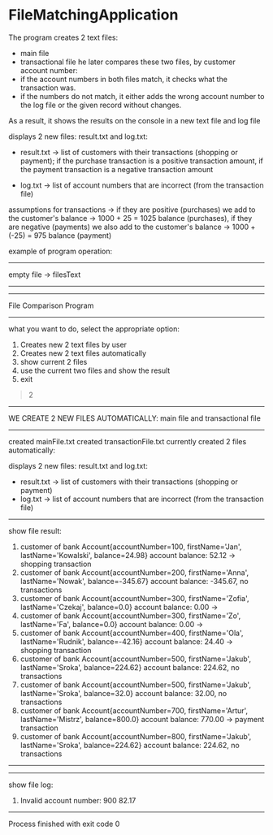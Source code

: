 # FileMatchingApplication


 The program creates 2 text files:
 - main file
 - transactional file
 he later compares these two files, by customer account number:
 - if the account numbers in both files match, it checks what the transaction was.
 - if the numbers do not match, it either adds the wrong account number to the log
 file or the given record without changes.

 As a result, it shows the results on the console in a new text file and log file

 displays 2 new files: result.txt and log.txt:
 - result.txt -> list of customers with their transactions (shopping or payment);
 if the purchase transaction is a positive transaction amount,
 if the payment transaction is a negative transaction amount

 - log.txt -> list of account numbers that are incorrect (from the transaction file)


 assumptions for transactions -> if they are positive (purchases) we add to the
 customer's balance -> 1000 + 25 = 1025 balance (purchases),
 if they are negative (payments) we also add to the customer's balance -> 1000 + (-25) = 975 balance (payment)
 
 
 
example of program operation:

******************

empty file -> filesText

******************

******************
File Comparison Program
******************
what you want to do, select the appropriate option:
1. Creates new 2 text files by user
2. Creates new 2 text files automatically
3. show current 2 files
4. use the current two files and show the result
5. exit 
> 2
*******************************
WE CREATE 2 NEW FILES AUTOMATICALLY: main file and transactional file
*******************************

created mainFile.txt
created transactionFile.txt
currently created 2 files automatically:

displays 2 new files: result.txt and log.txt:
- result.txt -> list of customers with their transactions (shopping or payment)
- log.txt -> list of account numbers that are incorrect (from the transaction file)

*********************************
show file result: 


1. customer of bank
Account{accountNumber=100, firstName='Jan', lastName='Kowalski', balance=24.98}
account balance: 52.12 -> shopping transaction
2. customer of bank
Account{accountNumber=200, firstName='Anna', lastName='Nowak', balance=-345.67}
account balance: -345.67, no transactions
3. customer of bank
Account{accountNumber=300, firstName='Zofia', lastName='Czekaj', balance=0.0}
account balance: 0.00 -> 
4. customer of bank
Account{accountNumber=300, firstName='Zo', lastName='Fa', balance=0.0}
account balance: 0.00 -> 
5. customer of bank
Account{accountNumber=400, firstName='Ola', lastName='Rudnik', balance=-42.16}
account balance: 24.40 -> shopping transaction
6. customer of bank
Account{accountNumber=500, firstName='Jakub', lastName='Sroka', balance=224.62}
account balance: 224.62, no transactions
7. customer of bank
Account{accountNumber=500, firstName='Jakub', lastName='Sroka', balance=32.0}
account balance: 32.00, no transactions
8. customer of bank
Account{accountNumber=700, firstName='Artur', lastName='Mistrz', balance=800.0}
account balance: 770.00 -> payment transaction
9. customer of bank
Account{accountNumber=800, firstName='Jakub', lastName='Sroka', balance=224.62}
account balance: 224.62, no transactions

*********************************


*********************************
show file log: 


1. Invalid account number:
 900 82.17

*********************************


Process finished with exit code 0

